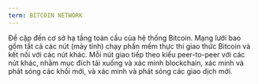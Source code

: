 ```yaml
---
term: BITCOIN NETWORK
---
```


Đề cập đến cơ sở hạ tầng toàn cầu của hệ thống Bitcoin. Mạng lưới bao gồm tất cả các nút (máy tính) chạy phần mềm thực thi giao thức Bitcoin và kết nối với các nút khác. Mỗi nút giao tiếp theo kiểu peer-to-peer với các nút khác, nhằm mục đích tải xuống và xác minh blockchain, xác minh và phát sóng các khối mới, và xác minh và phát sóng các giao dịch mới.